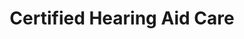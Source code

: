 ---
title: "Certified Hearing Aid Care"
url: /middletown/certified-hearing-aid-care/
shop: hearing aids
---